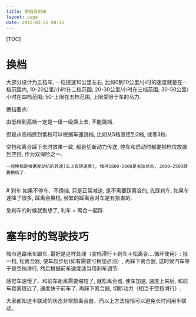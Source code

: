 ```yaml
---
title: 换档及刹车
layout: page
date: 2015-02-25 08:15
---
```


[TOC]

# 换档

大部分设计为五档车, 一档提速10公里左右, 比如0到10公里/小时的速度就是在一档范围内, 10-20公里/小时在二档范围; 20-30公里/小时在三档范围; 30-50公里/小时在四档范围; 50-上限在五档范围, 上限受限于车的马力.

换挡要点:

由低档到高档一定是一级一级换上去, 不能跳档.

但是从高档换到低档可以根据车速跳档, 比如从5档直接到2档, 或者3档.

空挡和离合踩下去时效果一致, 都是切断动力传送, 停车和启动时都要把档位放置到空挡, 作为双保险之一.

```
一般换档是根据发动机的转速(车上有转速表), 维持1800-2000是省油状态, 2000~2500就要换档了.
```
<br>
# 刹车
如果不停车、不换挡, 只是正常减速, 是不需要踩离合的, 先踩刹车, 如果车速降了很多, 踩离合换档, 频繁的踩离合对车是有损害的.

急刹车的时候就别想了, 刹车 + 离合一起踩.

# 塞车时的驾驶技巧

城市道路堵车跟车, 最好是这样处理（空档滑行＋刹车＋松离合....循环使用）:
挂一档, 松离合器, 使车起步后(如有需要可稍加点油）, 再踩下离合器, 这时候汽车等于是空挡滑行, 然后根据前车速度适当用刹车调节:

感觉车速慢了、和前车距离需要缩短了, 就松离合器, 使车加速, 速度上来后, 和前车距离很近了, 速度快于前车了, 再踩下离合器, 切断动力（相当于空挡滑行）.

大家都知道半联动的状态非常损离合器，而以上方法恰恰可以避免长时间用半联动。

